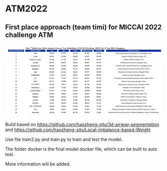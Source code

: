 # ATM2022
## First place approach (team timi) for MICCAI 2022 challenge ATM

![](data/leaderboard.png)

Build based on https://github.com/haozheng-sjtu/3d-airway-segmentation and 
https://github.com/haozheng-sjtu/Local-imbalance-based-Weight

Use file train2.py and train.py to train and test the model.

The folder docker is the final model docker file, which can be built to auto test.

More information will be added.
